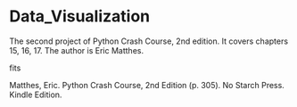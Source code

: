 # Data_Visualization

The second project of Python Crash Course, 2nd edition. It covers chapters 15, 16, 17. The author is Eric Matthes. 

fits

Matthes, Eric. Python Crash Course, 2nd Edition (p. 305). No Starch Press. Kindle Edition. 
